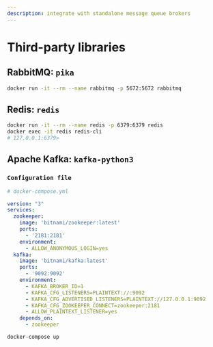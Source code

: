 ```yaml
---
description: integrate with standalone message queue brokers
---
```


# Third-party libraries

## RabbitMQ: `pika` <a href="#rabbitmq-pika" id="rabbitmq-pika"></a>

```bash
docker run -it --rm --name rabbitmq -p 5672:5672 rabbitmq
```

## Redis: `redis` <a href="#redis-redis" id="redis-redis"></a>

```bash
docker run -it --rm --name redis -p 6379:6379 redis
docker exec -it redis redis-cli
# 127.0.0.1:6379>
```

## Apache Kafka: `kafka-python3` <a href="#apache-kafka-kafka-python3" id="apache-kafka-kafka-python3"></a>

### `Configuration file`

```yaml
# docker-compose.yml

version: "3"
services:
  zookeeper:
    image: 'bitnami/zookeeper:latest'
    ports:
      - '2181:2181'
    environment:
      - ALLOW_ANONYMOUS_LOGIN=yes
  kafka:
    image: 'bitnami/kafka:latest'
    ports:
      - '9092:9092'
    environment:
      - KAFKA_BROKER_ID=1
      - KAFKA_CFG_LISTENERS=PLAINTEXT://:9092
      - KAFKA_CFG_ADVERTISED_LISTENERS=PLAINTEXT://127.0.0.1:9092
      - KAFKA_CFG_ZOOKEEPER_CONNECT=zookeeper:2181
      - ALLOW_PLAINTEXT_LISTENER=yes
    depends_on:
      - zookeeper
```

```sh
docker-compose up
```


